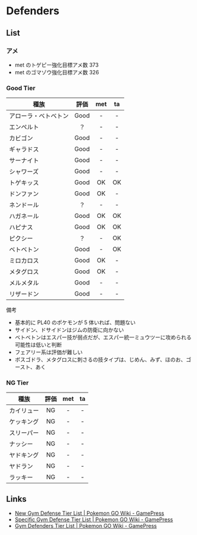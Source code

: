 # Defenders

## List

### アメ

- met のトゲピー強化目標アメ数 373
- met のゴマゾウ強化目標アメ数 326

### Good Tier

| 種族                 | 評価 | met | ta  |
| -------------------- | :--: | :-: | :-: |
| アローラ・ベトベトン | Good |  -  |  -  |
| エンペルト           |  ？  |  -  |  -  |
| カビゴン             | Good |  -  |  -  |
| ギャラドス           | Good |  -  |  -  |
| サーナイト           | Good |  -  |  -  |
| シャワーズ           | Good |  -  |  -  |
| トゲキッス           | Good | OK  | OK  |
| ドンファン           | Good | OK  |  -  |
| ネンドール           |  ？  |  -  |  -  |
| ハガネール           | Good | OK  | OK  |
| ハピナス             | Good | OK  | OK  |
| ピクシー             |  ？  |  -  | OK  |
| ベトベトン           | Good |  -  | OK  |
| ミロカロス           | Good | OK  |  -  |
| メタグロス           | Good | OK  |  -  |
| メルメタル           | Good |  -  |  -  |
| リザードン           | Good |  -  |  -  |

備考

- 基本的に PL40 のポケモンが 5 体いれば、問題ない
- サイドン、ドサイドンはジムの防衛に向かない
- ベトベトンはエスパー技が弱点だが、エスパー統一ミュウツーに攻められる可能性は低いと判断
- フェアリー系は評価が難しい
- ボスゴドラ、メタグロスに刺さるの技タイプは、じめん、みず、ほのお、ゴースト、あく

### NG Tier

| 種族       | 評価 | met | ta  |
| ---------- | :--: | :-: | :-: |
| カイリュー |  NG  |  -  |  -  |
| ケッキング |  NG  |  -  |  -  |
| スリーパー |  NG  |  -  |  -  |
| ナッシー   |  NG  |  -  |  -  |
| ヤドキング |  NG  |  -  |  -  |
| ヤドラン   |  NG  |  -  |  -  |
| ラッキー   |  NG  |  -  |  -  |

## Links

- [New Gym Defense Tier List | Pokemon GO Wiki - GamePress](https://pokemongo.gamepress.gg/new-gym-defense-tier-list)
- [Specific Gym Defense Tier List | Pokemon GO Wiki - GamePress](https://pokemongo.gamepress.gg/specific-gym-defense-tier-list)
- [Gym Defenders Tier List | Pokemon GO Wiki - GamePress](https://pokemongo.gamepress.gg/gym-defenders-tier-list)

